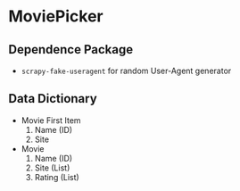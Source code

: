 # MoviePicker

## Dependence Package
* `scrapy-fake-useragent` for random User-Agent generator

## Data Dictionary
* Movie First Item
    1. Name (ID)
    2. Site
* Movie
    1. Name (ID)
    2. Site (List)
    3. Rating (List)
    